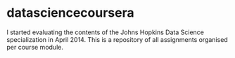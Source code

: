 datasciencecoursera
===================

I started evaluating the contents of the Johns Hopkins Data Science specialization in April 2014.
This is a repository of all assignments organised per course module.




